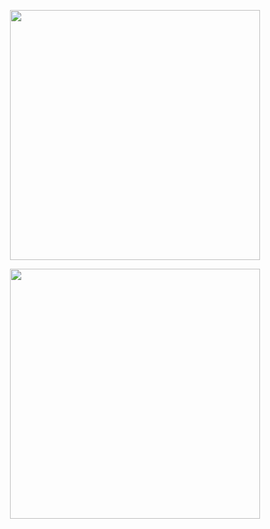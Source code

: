 <p align="center"><a href="https://facebook.com" target="_blank"><img src="https://github.com/90-HAQ/facebook_login_page_tailwind/blob/master/facebook.svg" width="400">
</a></p>


<p align="center"><a href="https://tailwind.com" target="_blank"><img src="https://github.com/90-HAQ/facebook_login_page_tailwind/blob/master/tailwind_css.svg" width="400">
</a></p>



